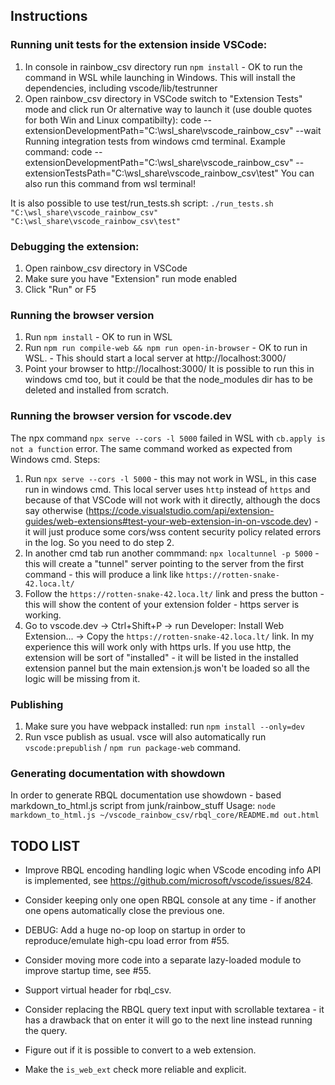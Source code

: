 ## Instructions

### Running unit tests for the extension inside VSCode:
1. In console in rainbow_csv directory run `npm install` - OK to run the command in WSL while launching in Windows. This will install the dependencies, including vscode/lib/testrunner
2. Open rainbow_csv directory in VSCode switch to "Extension Tests" mode and click run
Or alternative way to launch it (use double quotes for both Win and Linux compatibilty): code --extensionDevelopmentPath="C:\wsl_share\vscode_rainbow_csv" --wait
Running integration tests from windows cmd terminal. Example command:
code --extensionDevelopmentPath="C:\wsl_share\vscode_rainbow_csv" --extensionTestsPath="C:\wsl_share\vscode_rainbow_csv\test"
You can also run this command from wsl terminal!

It is also possible to use test/run_tests.sh script:
`./run_tests.sh "C:\wsl_share\vscode_rainbow_csv" "C:\wsl_share\vscode_rainbow_csv\test"`


### Debugging the extension:
1. Open rainbow_csv directory in VSCode  
2. Make sure you have "Extension" run mode enabled
3. Click "Run" or F5


### Running the browser version
1. Run `npm install` - OK to run in WSL
2. Run `npm run compile-web && npm run open-in-browser` - OK to run in WSL. - This should start a local server at http://localhost:3000/
3. Point your browser to http://localhost:3000/
It is possible to run this in windows cmd too, but it could be that the node_modules dir has to be deleted and installed from scratch.


### Running the browser version for vscode.dev
The npx command `npx serve --cors -l 5000` failed in WSL with `cb.apply is not a function` error.
The same command worked as expected from Windows cmd.
Steps:
1. Run `npx serve --cors -l 5000` - this may not work in WSL, in this case run in windows cmd. This local server uses `http` instead of `https` and because of that VSCode will not work with it directly, although the docs say otherwise (https://code.visualstudio.com/api/extension-guides/web-extensions#test-your-web-extension-in-on-vscode.dev) - it will just produce some cors/wss content security policy related errors in the log. So you need to do step 2.
2. In another cmd tab run another commmand: `npx localtunnel -p 5000` - this will create a "tunnel" server pointing to the server from the first command - this will produce a link like `https://rotten-snake-42.loca.lt/`
3. Follow the `https://rotten-snake-42.loca.lt/` link and press the button - this will show the content of your extension folder - https server is working.
4. Go to vscode.dev -> Ctrl+Shift+P -> run Developer: Install Web Extension... -> Copy the `https://rotten-snake-42.loca.lt/` link. In my experience this will work only with https urls. If you use http, the extension will be sort of "installed" - it will be listed in the installed extension pannel but the main extension.js won't be loaded so all the logic will be missing from it.


### Publishing
1. Make sure you have webpack installed: run `npm install --only=dev`
2. Run vsce publish as usual. vsce will also automatically run `vscode:prepublish` / `npm run package-web` command.


### Generating documentation with showdown
In order to generate RBQL documentation use showdown - based markdown_to_html.js script from junk/rainbow_stuff
Usage: `node markdown_to_html.js ~/vscode_rainbow_csv/rbql_core/README.md out.html`


## TODO LIST
* Improve RBQL encoding handling logic when VScode encoding info API is implemented, see https://github.com/microsoft/vscode/issues/824.

* Consider keeping only one open RBQL console at any time - if another one opens automatically close the previous one.

* DEBUG: Add a huge no-op loop on startup in order to reproduce/emulate high-cpu load error from #55.

* Consider moving more code into a separate lazy-loaded module to improve startup time, see #55.

* Support virtual header for rbql_csv.

* Consider replacing the RBQL query text input with scrollable textarea - it has a drawback that on enter it will go to the next line instead running the query.

* Figure out if it is possible to convert to a web extension.

* Make the `is_web_ext` check more reliable and explicit.
